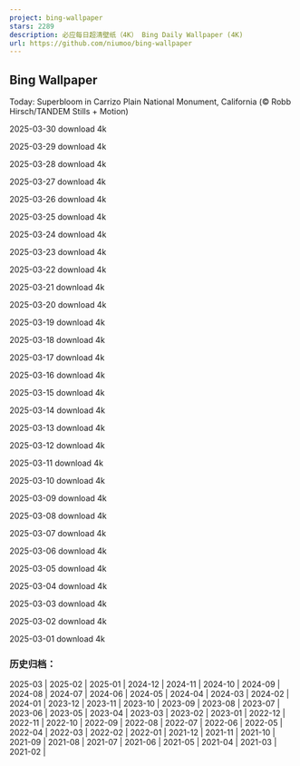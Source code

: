 ```yaml
---
project: bing-wallpaper
stars: 2289
description: 必应每日超清壁纸（4K） Bing Daily Wallpaper (4K)
url: https://github.com/niumoo/bing-wallpaper
---
```


Bing Wallpaper
--------------

Today: Superbloom in Carrizo Plain National Monument, California (© Robb Hirsch/TANDEM Stills + Motion)

2025-03-30 download 4k

2025-03-29 download 4k

2025-03-28 download 4k

2025-03-27 download 4k

2025-03-26 download 4k

2025-03-25 download 4k

2025-03-24 download 4k

2025-03-23 download 4k

2025-03-22 download 4k

2025-03-21 download 4k

2025-03-20 download 4k

2025-03-19 download 4k

2025-03-18 download 4k

2025-03-17 download 4k

2025-03-16 download 4k

2025-03-15 download 4k

2025-03-14 download 4k

2025-03-13 download 4k

2025-03-12 download 4k

2025-03-11 download 4k

2025-03-10 download 4k

2025-03-09 download 4k

2025-03-08 download 4k

2025-03-07 download 4k

2025-03-06 download 4k

2025-03-05 download 4k

2025-03-04 download 4k

2025-03-03 download 4k

2025-03-02 download 4k

2025-03-01 download 4k

### 历史归档：

2025-03 | 2025-02 | 2025-01 | 2024-12 | 2024-11 | 2024-10 | 2024-09 | 2024-08 | 2024-07 | 2024-06 | 2024-05 | 2024-04 | 2024-03 | 2024-02 | 2024-01 | 2023-12 | 2023-11 | 2023-10 | 2023-09 | 2023-08 | 2023-07 | 2023-06 | 2023-05 | 2023-04 | 2023-03 | 2023-02 | 2023-01 | 2022-12 | 2022-11 | 2022-10 | 2022-09 | 2022-08 | 2022-07 | 2022-06 | 2022-05 | 2022-04 | 2022-03 | 2022-02 | 2022-01 | 2021-12 | 2021-11 | 2021-10 | 2021-09 | 2021-08 | 2021-07 | 2021-06 | 2021-05 | 2021-04 | 2021-03 | 2021-02 |
